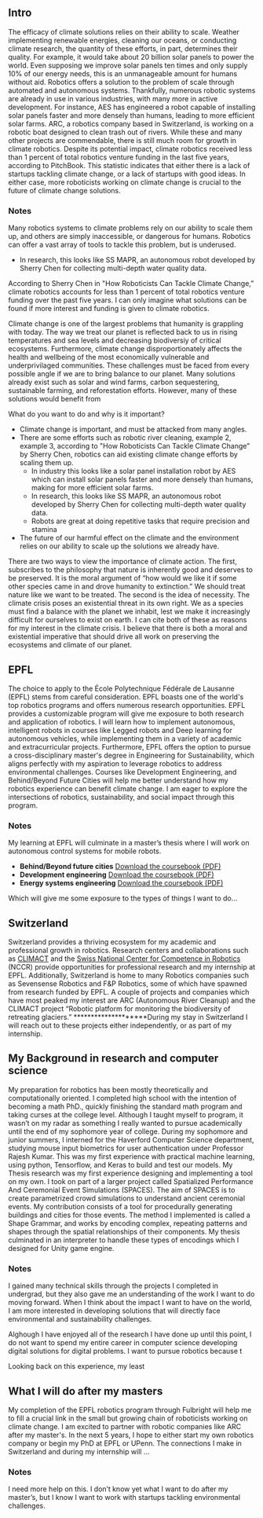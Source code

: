 ## Intro
The efficacy of climate solutions relies on their ability to scale. Weather implementing renewable energies, cleaning our oceans, or conducting climate research, the quantity of these efforts, in part, determines their quality. For example, it would take about 20 billion solar panels to power the world. Even supposing we improve solar panels ten times and only supply 10% of our energy needs, this is an unmanageable amount for humans without aid. Robotics offers a solution to the problem of scale through automated and autonomous systems. Thankfully, numerous robotic systems are already in use in various industries, with many more in active development. For instance, AES has engineered a robot capable of installing solar panels faster and more densely than humans, leading to more efficient solar farms. ARC, a robotics company based in Switzerland, is working on a robotic boat designed to clean trash out of rivers. While these and many other projects are commendable, there is still much room for growth in climate robotics. Despite its potential impact, climate robotics received less than 1 percent of total robotics venture funding in the last five years, according to PitchBook. This statistic indicates that either there is a lack of startups tackling climate change, or a lack of startups with good ideas. In either case, more roboticists working on climate change is crucial to the future of climate change solutions.

### Notes

Many robotics systems  to climate problems rely on our ability to scale them up, and others are simply inaccessible, or dangerous for humans. Robotics can offer a vast array of tools to tackle this problem, but is underused. 


- In research, this looks like SS MAPR, an autonomous robot developed by Sherry Chen for collecting multi-depth water quality data.

According to Sherry Chen in "How Roboticists Can Tackle Climate Change,” climate robotics accounts for less than 1 percent of total robotics venture funding over the past five years. I can only imagine what solutions can be found if more interest and funding is given to climate robotics.

Climate change is one of the largest problems that humanity is grappling with today. The way we treat our planet is reflected back to us in rising temperatures and sea levels and decreasing biodiversiy of critical ecosystems. Furthermore, climate change disproportionately affects the health and wellbeing of the most economically vulnerable and underprivilaged communities. These challenges must be faced from every possible angle if we are to bring balance to our planet. Many solutions already exist such as solar and wind farms, carbon sequestering, sustainable farming, and reforestation efforts. However, many of these solutions would benefit from 

What do you want to do and why is it important?

- Climate change is important, and must be attacked from many angles.
- There are some efforts such as robotic river cleaning, example 2, example 3, according to "How Roboticists Can Tackle Climate Change” by Sherry Chen, robotics can aid existing climate change efforts by scaling them up.
    - In industry this looks like a solar panel installation robot by AES which can install solar panels faster and more densely than humans, making for more efficient solar farms.
    - In research, this looks like SS MAPR, an autonomous robot developed by Sherry Chen for collecting multi-depth water quality data.
    - Robots are great at doing repetitive tasks that require precision and stamina
- The future of our harmful effect on the climate and the environment relies on our ability to scale up the solutions we already have.

There are two ways to view the importance of climate action. The first, subscribes to the philosophy that nature is inherently good and deserves to be preserved. It is the moral argument of “how would we like it if some other species came in and drove humanity to extinction.” We should treat nature like we want to be treated. The second is the idea of necessity. The climate crisis poses an existential threat in its own right. We as a species must find a balance with the planet we inhabit, lest we make it increasingly difficult for ourselves to exist on earth. I can cite both of these as reasons for my interest in the climate crisis. I believe that there is both a moral and existential imperative that should drive all work on preserving the ecosystems and climate of our planet. 

## EPFL

The choice to apply to the École Polytechnique Fédérale de Lausanne (EPFL) stems from careful consideration. EPFL boasts one of the world's top robotics programs and offers numerous research opportunities. EPFL provides a customizable program will give me exposure to both research and application of robotics. I will learn how to implement autonomous, intelligent robots in courses like Legged robots and Deep learning for autonomous vehicles, while implementing them in a variety of academic and extracurricular projects. Furthermore, EPFL offers the option to pursue a cross-disciplinary master's degree in  Engineering for Sustainability, which aligns perfectly with my aspiration to leverage robotics to address environmental challenges. Courses like Development Engineering, and Behind/Beyond Future Cities will help me better understand how my robotics experience can benefit climate change. I am eager to explore the intersections of robotics, sustainability, and social impact through this program.

### Notes

My learning at EPFL will culminate in a master’s thesis where I will work on autonomous control systems for mobile robots. 

- ****Behind/Beyond future cities**** [Download the coursebook (PDF)](https://isa.epfl.ch/imoniteur_ISAP/!GEDPUBLICREPORTS.pdf?ww_i_reportModel=1696552884&ww_i_reportModelXsl=1696552963&ww_i_itemplan=3176111837&ww_c_langue=en)
- ****Development engineering**** [Download the coursebook (PDF)](https://isa.epfl.ch/imoniteur_ISAP/!GEDPUBLICREPORTS.pdf?ww_i_reportModel=1696552884&ww_i_reportModelXsl=1696552963&ww_i_itemplan=3176111660&ww_c_langue=en)
- ****Energy systems engineering**** [Download the coursebook (PDF)](https://isa.epfl.ch/imoniteur_ISAP/!GEDPUBLICREPORTS.pdf?ww_i_reportModel=1696552884&ww_i_reportModelXsl=1696552963&ww_i_itemplan=3176099298&ww_c_langue=en)

Which will give me some exposure to the types of things I want to do… 


## Switzerland

Switzerland provides a thriving ecosystem for my academic and professional growth in robotics. Research centers and collaborations such as [CLIMACT](https://www.climact.ch/projects) and the [Swiss National Center for Competence in Robotics](https://nccr-robotics.ch/) (NCCR) provide opportunities for professional research and my internship at EPFL. Additionally, Switzerland is home to many Robotics companies such as Sevensense Robotics and F&P Robotics, some of which have spawned from research funded by EPFL. A couple of projects and companies which have most peaked my interest are ARC (Autonomous River Cleanup) and the CLIMACT project “Robotic platform for monitoring the biodiversity of retreating glaciers.” ********************During my stay in Switzerland I will reach out to these projects either independently, or as part of my internship. 

## My Background in research and computer science

My preparation for robotics has been mostly theoretically and computationally oriented. I completed high school with the intention of becoming a math PhD., quickly finishing the standard math program and taking curses at the college level. Although I taught myself to program, it wasn’t on my radar as something I really wanted to pursue academically until the end of my sophomore year of college. During my sophomore and junior summers, I interned for the Haverford Computer Science department, studying mouse input biometrics for user authentication under Professor Rajesh Kumar. This was my first experience with practical machine learning, using python, Tensorflow, and Keras to build and test our models. My Thesis research was my first experience designing and implementing a tool on my own. I took on part of a larger project called Spatialized Performance And Ceremonial Event Simulations (SPACES). The aim of SPACES is to create parametrized crowd simulations to understand ancient ceremonial events. My contribution consists of a tool for procedurally generating buildings and cities for those events. The method I implemented is called a Shape Grammar, and works by encoding complex, repeating patterns and shapes through the spatial relationships of their components. My thesis culminated in an interpreter to handle these types of encodings which I designed for Unity game engine.

### Notes

I gained many technical skills through the projects I completed in undergrad, but they also gave me an understanding of the work I want to do moving forward. When I think about the impact I want to have on the world, I am more interested in developing solutions that will directly face environmental and sustainability challenges. 

Alghough I have enjoyed all of the research I have done up until this point, I do not want to spend my entire career in computer science developing digital solutions for digital problems. I want to pursue robotics because t 

Looking back on this experience, my least 

## What I will do after my masters

My completion of the EPFL robotics program through Fulbright will help me to fill a crucial link in the small but growing chain of roboticists working on climate change. I am excited to partner with robotic companies like ARC after my master's. In the next 5 years, I hope to either start my own robotics company or begin my PhD at EPFL or UPenn. The connections I make in Switzerland and during my internship will ...

### Notes

I need more help on this. I don’t know yet what I want to do after my master’s, but I know I want to work with startups tackling environmental challenges.